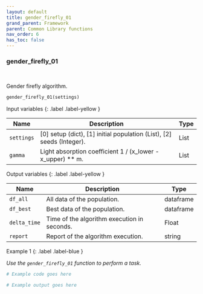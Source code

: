 ```yaml
---
layout: default
title: gender_firefly_01
grand_parent: Framework
parent: Common Library functions
nav_order: 6
has_toc: false
---
```


<h3>gender_firefly_01</h3>

<br>

<p align = "justify">
    Gender firefly algorithm.
</p>

```python
gender_firefly_01(settings)
```

Input variables
{: .label .label-yellow }

<table style = "width:100%">
    <thead>
      <tr>
        <th>Name</th>
        <th>Description</th>
        <th>Type</th>
      </tr>
    </thead>
    <tr>
        <td><code>settings</code></td>
        <td>[0] setup (dict), [1] initial population (List), [2] seeds (Integer).</td>
        <td>List</td>
    </tr>
    <tr>
        <td><code>gamma</code></td>
        <td>Light absorption coefficient  1 / (x_lower - x_upper) ** m.</td>
        <td>List</td>
    </tr>
</table>

Output variables
{: .label .label-yellow }

<table style = "width:100%">
    <thead>
      <tr>
        <th>Name</th>
        <th>Description</th>
        <th>Type</th>
      </tr>
    </thead>
    <tr>
        <td><code>df_all</code></td>
        <td>All data of the population.</td>
        <td>dataframe</td>
    </tr>
    <tr>
        <td><code>df_best</code></td>
        <td>Best data of the population.</td>
        <td>dataframe</td>
    </tr>
    <tr>
        <td><code>delta_time</code></td>
        <td>Time of the algorithm execution in seconds.</td>
        <td>Float</td>
    </tr>
    <tr>
        <td><code>report</code></td>
        <td>Report of the algorithm execution.</td>
        <td>string</td>
    </tr>
</table>

Example 1
{: .label .label-blue }

<p align = "justify">
    <i>
        Use the <code>gender_firefly_01</code> function to perform a task.
    </i>
</p>

```python
# Example code goes here
```

```bash
# Example output goes here
```

